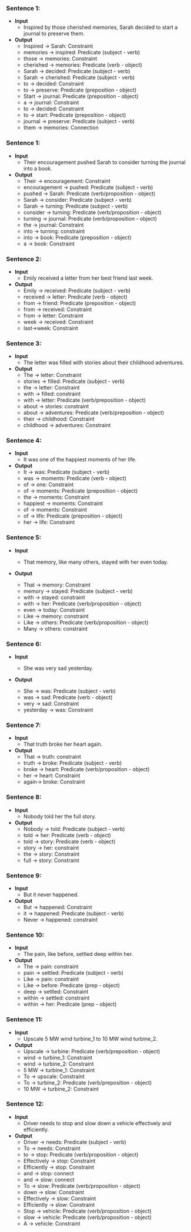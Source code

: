 ### Sentence 1:

* **Input**
    - Inspired by those cherished memories, Sarah decided to start a journal to preserve them.
* **Output**
    - Inspired → Sarah: Constraint
    - memories → inspired: Predicate (subject - verb)
    - those → memories: Constraint
    - cherished → memories: Predicate (verb - object)
    - Sarah → decided: Predicate (subject - verb)
    - Sarah → cherished: Predicate (subject - verb)
    - to → decided: Constraint
    - to → preserve: Predicate (preposition - object)
    - Start → journal: Predicate (preposition - object)
    - a → journal: Constraint
    - to → decided: Constraint
    - to → start: Predicate (preposition - object)
    - journal → preserve: Predicate (subject - verb)
    - them → memories: Connection

### Sentence 1:
* **Input**
    - Their encouragement pushed Sarah to consider turning the journal into a book.
* **Output**
    - Their → encouragement: Constraint
    - encouragement → pushed: Predicate (subject - verb)
    - pushed → Sarah: Predicate (verb/proposition - object)
    - Sarah → consider: Predicate (subject - verb)
    - Sarah → turning: Predicate (subject - verb)
    - consider → turning: Predicate (verb/proposition - object)
    - turning → journal: Predicate (verb/proposition - object)
    - the → journal: Constraint
    - into → turning: constraint
    - into → book: Predicate (preposition - object)
    - a → book: Constraint

### Sentence 2:
* **Input**
    - Emily received a letter from her best friend last week.
* **Output**
    - Emily → received: Predicate (subject - verb)
    - received → letter: Predicate (verb - object)
    - from → friend: Predicate (preposition - object)
    - from → received: Constraint
    - from → letter: Constraint
    - week → received: Constraint
    - last→week: Constraint

### Sentence 3:
* **Input**
    - The letter was filled with stories about their childhood adventures.
* **Output**
    - The → letter: Constraint
    - stories → filled: Predicate (subject - verb)
    - the → letter: Constraint
    - with → filled: constraint
    - with → letter: Predicate (verb/preposition - object)
    - about → stories: constraint
    - about → adventures: Predicate (verb/preposition - object)
    - their → childhood: Constraint
    - childhood → adventures: Constraint

### Sentence 4:
* **Input**
    - It was one of the happiest moments of her life.
* **Output**
    - It → was: Predicate (subject - verb)
    - was → moments: Predicate (verb - object)
    - of → one: Constraint
    - of → moments: Predicate (preposition - object)
    - the → moments: Constraint
    - happiest → moments: Constraint
    - of → moments: Constraint
    - of → life: Predicate (preposition - object)
    - her → life: Constraint

### Sentence 5:
* **Input**
    - That memory, like many others, stayed with her even today.
* **Output**

    - That → memory: Constraint
    - memory → stayed: Predicate (subject - verb)
    - with → stayed: constraint
    - with → her: Predicate (verb/proposition - object)
    - even → today: Constraint
    - Like → memory: constraint
    - Like → others: Predicate (verb/proposition - object)
    - Many → others: constraint

### Sentence 6:
* **Input**
    - She was very sad yesterday.
* **Output**

    - She → was: Predicate (subject - verb)
    - was → sad: Predicate (verb - object)
    - very → sad: Constraint
    - yesterday → was: Constraint

### Sentence 7:
* **Input**
    - That truth broke her heart again.
* **Output**
    - That → truth: constraint
    - truth → broke: Predicate (subject - verb)
    - broke → heart: Predicate (verb/proposition - object)
    - her → heart: Constraint
    - again→ broke: Constraint

### Sentence 8:
* **Input**
    - Nobody told her the full story.
* **Output**
    - Nobody → told: Predicate (subject - verb)
    - told → her: Predicate (verb - object)
    - told → story: Predicate (verb - object)
    - story → her: constraint
    - the → story: Constraint
    - full → story: Constraint

### Sentence 9:
* **Input**
    - But it never happened.
* **Output**
    - But → happened: Constraint
    - it → happened: Predicate (subject - verb)
    - Never → happened: constraint

### Sentence 10:
* **Input**
    - The pain, like before, settled deep within her.
* **Output**
    - The → pain: constraint
    - pain → settled: Predicate (subject - verb)
    - Like → pain: constraint
    - Like → before: Predicate (prep - object)
    - deep → settled: Constraint
    - within → settled: constraint
    - within → her: Predicate (prep - object)

### Sentence 11:
* **Input**
    - Upscale 5 MW wind turbine_1 to 10 MW wind turbine_2.
* **Output**
    - Upscale → turbine: Predicate (verb/preposition - object)
    - wind → turbine_1: Constraint
    - wind → turbine_2: Constraint
    - 5 MW → turbine_1: Constraint
    - To → upscale: Constraint
    - To → turbine_2: Predicate (verb/preposition - object)
    - 10 MW → turbine_2: Constraint

### Sentence 12:
* **Input**
    - Driver needs to stop and slow down a vehicle effectively and efficiently.
* **Output**
    - Driver → needs: Predicate (subject - verb)
    - To → needs: Constraint
    - to → stop: Predicate (verb/proposition - object)
    - Effectively → stop: Constraint
    - Efficiently → stop: Constraint
    - and → stop: connect
    - and → slow: connect
    - To → slow: Predicate (verb/proposition - object)
    - down → slow: Constraint
    - Effectively → slow: Constraint
    - Efficiently → slow: Constraint
    - Stop → vehicle: Predicate (verb/proposition - object)
    - slow → vehicle: Predicate (verb/proposition - object)
    - A → vehicle: Constraint

